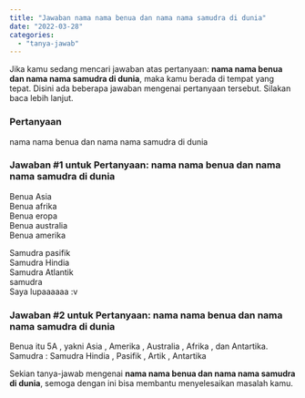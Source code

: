 ```yaml
---
title: "Jawaban nama nama benua dan nama nama samudra di dunia"
date: "2022-03-28"
categories: 
  - "tanya-jawab"
---
```


Jika kamu sedang mencari jawaban atas pertanyaan: **nama nama benua dan nama nama samudra di dunia**, maka kamu berada di tempat yang tepat. Disini ada beberapa jawaban mengenai pertanyaan tersebut. Silakan baca lebih lanjut.

### Pertanyaan

nama nama benua dan nama nama samudra di dunia

### Jawaban #1 untuk Pertanyaan: nama nama benua dan nama nama samudra di dunia

Benua Asia  
Benua afrika  
Benua eropa  
Benua australia  
Benua amerika  
  
Samudra pasifik  
Samudra Hindia  
Samudra Atlantik  
samudra  
Saya lupaaaaaa :v

### Jawaban #2 untuk Pertanyaan: nama nama benua dan nama nama samudra di dunia

Benua itu 5A , yakni Asia , Amerika , Australia , Afrika , dan Antartika.  
Samudra : Samudra Hindia , Pasifik , Artik , Antartika

Sekian tanya-jawab mengenai **nama nama benua dan nama nama samudra di dunia**, semoga dengan ini bisa membantu menyelesaikan masalah kamu.
